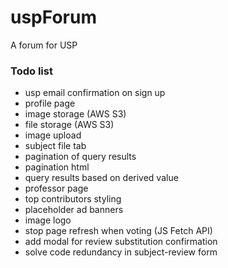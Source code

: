 # uspForum
A forum for USP

### Todo list
- usp email confirmation on sign up
- profile page
- image storage (AWS S3)
- file storage (AWS S3)
- image upload
- subject file tab
- pagination of query results
- pagination html
- query results based on derived value
- professor page
- top contributors styling
- placeholder ad banners
- image logo
- stop page refresh when voting (JS Fetch API)
- add modal for review substitution confirmation
- solve code redundancy in subject-review form